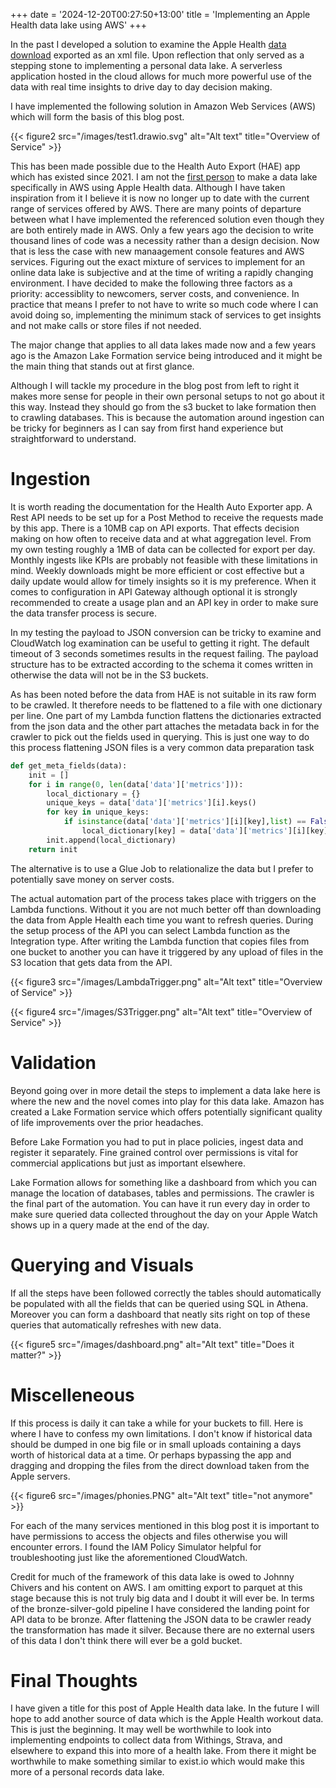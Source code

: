 +++
date = '2024-12-20T00:27:50+13:00'
title = 'Implementing an Apple Health data lake using AWS'
+++

In the past I developed a solution to examine the Apple Health [data download](https://github.com/sumant-28/AppleHealthParser.jl) exported as an xml file. Upon reflection that only served as a stepping stone to implementing a personal data lake. A serverless application hosted in the cloud allows for much more powerful use of the data with real time insights to drive day to day decision making.

I have implemented the following solution in Amazon Web Services (AWS) which will form the basis of this blog post.

{{< figure2 src="/images/test1.drawio.svg" alt="Alt text" title="Overview of Service" >}}

This has been made possible due to the Health Auto Export (HAE) app which has existed since 2021. I am not the [first person](https://cleverdevil.io/2021/taking-control-of-my-personal-health-data) to make a data lake specifically in AWS using Apple Health data. Although I have taken inspiration from it I believe it is now no longer up to date with the current range of services offered by AWS. There are many points of departure between what I have implemented the referenced solution even though they are both entirely made in AWS. Only a few years ago the decision to write thousand lines of code was a necessity rather than a design decision. Now that is less the case with new manaagement console features and AWS services. Figuring out the exact mixture of services to implement for an online data lake is subjective and at the time of writing a rapidly changing environment. I have decided to make the following three factors as a priority: accessiblity to newcomers, server costs, and convenience. In practice that means I prefer to not have to write so much code where I can avoid doing so, implementing the minimum stack of services to get insights and not make calls or store files if not needed. 

The major change that applies to all data lakes made now and a few years ago is the Amazon Lake Formation service being introduced and it might be the main thing that stands out at first glance.

Although I will tackle my procedure in the blog post from left to right it makes more sense for people in their own personal setups to not go about it this way. Instead they should go from the s3 bucket to lake formation then to crawling databases. This is because the automation around ingestion can be tricky for beginners as I can say from first hand experience but straightforward to understand.

# Ingestion

It is worth reading the documentation for the Health Auto Exporter app. A Rest API needs to be set up for a Post Method to receive the requests made by this app. There is a 10MB cap on API exports. That effects decision making on how often to receive data and at what aggregation level. From my own testing roughly a 1MB of data can be collected for export per day. Monthly ingests like KPIs are probably not feasible with these limitations in mind. Weekly downloads might be more efficient or cost effective but a daily update would allow for timely insights so it is my preference. When it comes to configuration in API Gateway although optional it is strongly recommended to create a usage plan and an API key in order to make sure the data transfer process is secure.

In my testing the payload to JSON conversion can be tricky to examine and CloudWatch log examination can be useful to getting it right. The default timeout of 3 seconds sometimes results in the request failing. The payload structure has to be extracted according to the schema it comes written in otherwise the data will not be in the S3 buckets.

As has been noted before the data from HAE is not suitable in its raw form to be crawled. It therefore needs to be flattened to a file with one dictionary per line. One part of my Lambda function flattens the dictionaries extracted from the json data and the other part attaches the metadata back in for the crawler to pick out the fields used in querying. This is just one way to do this process flattening JSON files is a very common data preparation task

```python
def get_meta_fields(data):
    init = []
    for i in range(0, len(data['data']['metrics'])):
        local_dictionary = {}
        unique_keys = data['data']['metrics'][i].keys()
        for key in unique_keys:
            if isinstance(data['data']['metrics'][i][key],list) == False:
                local_dictionary[key] = data['data']['metrics'][i][key]
        init.append(local_dictionary)
    return init
```

The alternative is to use a Glue Job to relationalize the data but I prefer to potentially save money on server costs. 

The actual automation part of the process takes place with triggers on the Lambda functions. Without it you are not much better off than downloading the data from Apple Health each time you want to refresh queries. During the setup process of the API you can select Lambda function as the Integration type. After writing the Lambda function that copies files from one bucket to another you can have it triggered by any upload of files in the S3 location that gets data from the API. 

{{< figure3 src="/images/LambdaTrigger.png" alt="Alt text" title="Overview of Service" >}}

{{< figure4 src="/images/S3Trigger.png" alt="Alt text" title="Overview of Service" >}}

# Validation

Beyond going over in more detail the steps to implement a data lake here is where the new and the novel comes into play for this data lake. Amazon has created a Lake Formation service which offers potentially significant quality of life improvements over the prior headaches.

Before Lake Formation you had to put in place policies, ingest data and register it separately. Fine grained control over permissions is vital for commercial applications but just as important elsewhere.

Lake Formation allows for something like a dashboard from which you can manage the location of databases, tables and permissions. The crawler is the final part of the automation. You can have it run every day in order to make sure queried data collected throughout the day on your Apple Watch shows up in a query made at the end of the day. 

# Querying and Visuals

If all the steps have been followed correctly the tables should automatically be populated with all the fields that can be queried using SQL in Athena. Moreover you can form a dashboard that neatly sits right on top of these queries that automatically refreshes with new data. 

{{< figure5 src="/images/dashboard.png" alt="Alt text" title="Does it matter?" >}}

# Miscelleneous 

If this process is daily it can take a while for your buckets to fill. Here is where I have to confess my own limitations. I don't know if historical data should be dumped in one big file or in small uploads containing a days worth of historical data at a time. Or perhaps bypassing the app and dragging and dropping the files from the direct download taken from the Apple servers.

{{< figure6 src="/images/phonies.PNG" alt="Alt text" title="not anymore" >}}

For each of the many services mentioned in this blog post it is important to have permissions to access the objects and files otherwise you will encounter errors. I found the IAM Policy Simulator helpful for troubleshooting just like the aforementioned CloudWatch.

Credit for much of the framework of this data lake is owed to Johnny Chivers and his content on AWS. I am omitting export to parquet at this stage because this is not truly big data and I doubt it will ever be. In terms of the bronze-silver-gold pipeline I have considered the landing point for API data to be bronze. After flattening the JSON data to be crawler ready the transformation has made it silver. Because there are no external users of this data I don't think there will ever be a gold bucket.

# Final Thoughts

I have given a title for this post of Apple Health data lake. In the future I will hope to add another source of data which is the Apple Health workout data. This is just the beginning. It may well be worthwhile to look into implementing endpoints to collect data from Withings, Strava, and elsewhere to expand this into more of a health lake. From there it might be worthwhile to make something similar to exist.io which would make this more of a personal records data lake. 
